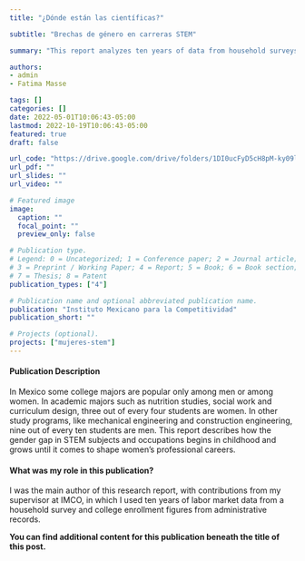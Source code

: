 ```yaml
---
title: "¿Dónde están las científicas?"

subtitle: "Brechas de género en carreras STEM"

summary: "This report analyzes ten years of data from household surveys and administrative records on college enrollment to describe how the gender gap in STEM subjects begins in childhood and grows until it comes to shape women's professional careers. "

authors:
- admin
- Fatima Masse

tags: []
categories: []
date: 2022-05-01T10:06:43-05:00
lastmod: 2022-10-19T10:06:43-05:00
featured: true
draft: false

url_code: "https://drive.google.com/drive/folders/1DI0ucFyD5cH8pM-ky09lRSEOt93HHwXd?usp=sharing"
url_pdf: ""
url_slides: ""
url_video: ""

# Featured image
image:
  caption: ""
  focal_point: ""
  preview_only: false

# Publication type.
# Legend: 0 = Uncategorized; 1 = Conference paper; 2 = Journal article;
# 3 = Preprint / Working Paper; 4 = Report; 5 = Book; 6 = Book section;
# 7 = Thesis; 8 = Patent
publication_types: ["4"]

# Publication name and optional abbreviated publication name.
publication: "Instituto Mexicano para la Competitividad"
publication_short: ""

# Projects (optional).
projects: ["mujeres-stem"]
---
```


#### Publication Description

In Mexico some college majors are popular only among men or among women. In academic majors such as nutrition studies, social work and curriculum design, three out of every four students are women. In other study programs, like mechanical engineering and construction engineering, nine out of every ten students are men. This report describes how the gender gap in STEM subjects and occupations begins in childhood and grows until it comes to shape women’s professional careers.

#### What was my role in this publication?

I was the main author of this research report, with contributions from my supervisor at IMCO, in which I used ten years of labor market data from a household survey and college enrollment figures from administrative records.

**You can find additional content for this publication beneath the title of this post.**